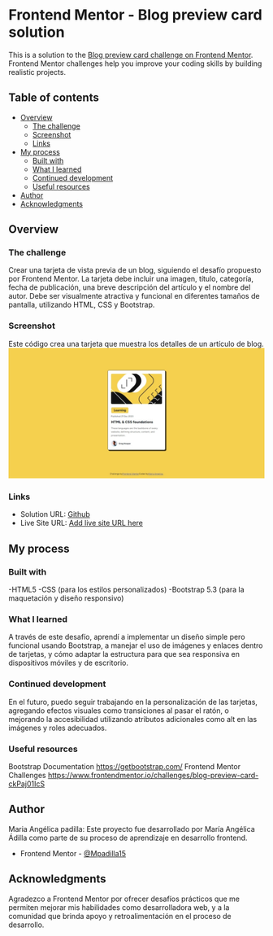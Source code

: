 # Frontend Mentor - Blog preview card solution

This is a solution to the [Blog preview card challenge on Frontend Mentor](https://www.frontendmentor.io/challenges/blog-preview-card-ckPaj01IcS). Frontend Mentor challenges help you improve your coding skills by building realistic projects. 

## Table of contents

- [Overview](#overview)
  - [The challenge](#the-challenge)
  - [Screenshot](#screenshot)
  - [Links](#links)
- [My process](#my-process)
  - [Built with](#built-with)
  - [What I learned](#what-i-learned)
  - [Continued development](#continued-development)
  - [Useful resources](#useful-resources)
- [Author](#author)
- [Acknowledgments](#acknowledgments)


## Overview

### The challenge
Crear una tarjeta de vista previa de un blog, siguiendo el desafío propuesto por Frontend Mentor. La tarjeta debe incluir una imagen, título, categoría, fecha de publicación, una breve descripción del artículo y el nombre del autor. Debe ser visualmente atractiva y funcional en diferentes tamaños de pantalla, utilizando HTML, CSS y Bootstrap.

### Screenshot
Este código crea una tarjeta que muestra los detalles de un artículo de blog. 
![Solución](HTML/Blog-preview-card/Solucion.jpeg)


### Links
- Solution URL: [Github](https://github.com/Mpadilla15/Practica/blob/main/HTML/Blog-preview-card/index.html)
- Live Site URL: [Add live site URL here](https://mpadilla15.github.io/Practica/HTML/Blog-preview-card/index.html)

## My process

### Built with
-HTML5
-CSS (para los estilos personalizados)
-Bootstrap 5.3 (para la maquetación y diseño responsivo)

### What I learned
A través de este desafío, aprendí a implementar un diseño simple pero funcional usando Bootstrap, a manejar el uso de imágenes y enlaces dentro de tarjetas, y cómo adaptar la estructura para que sea responsiva en dispositivos móviles y de escritorio.


### Continued development
En el futuro, puedo seguir trabajando en la personalización de las tarjetas, agregando efectos visuales como transiciones al pasar el ratón, o mejorando la accesibilidad utilizando atributos adicionales como alt en las imágenes y roles adecuados.

### Useful resources

Bootstrap Documentation https://getbootstrap.com/
Frontend Mentor Challenges https://www.frontendmentor.io/challenges/blog-preview-card-ckPaj01IcS 
 
## Author
Maria Angélica padilla: Este proyecto fue desarrollado por María Angélica Ádilla como parte de su proceso de aprendizaje en desarrollo frontend.
- Frontend Mentor - [@Mpadilla15](https://www.frontendmentor.io/profile/Mpadilla15https://www.frontendmentor.io/profile/Mpadilla15)

## Acknowledgments
Agradezco a Frontend Mentor por ofrecer desafíos prácticos que me permiten mejorar mis habilidades como desarrolladora web, y a la comunidad que brinda apoyo y retroalimentación en el proceso de desarrollo.
